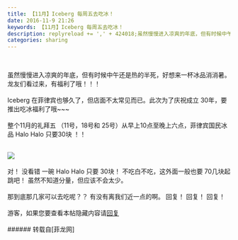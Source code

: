 ```yaml
---
title: 【11月】Iceberg 每周五去吃冰！
date: 2016-11-9 21:26
keywords: 【11月】Iceberg 每周五去吃冰！
description: replyreload += ',' + 424018;虽然慢慢进入凉爽的年底，但有时候中午还是热的半死，好想来一杯冰品消消暑。龙友们看过来，有福利了哦！！！Iceberg 在菲律宾也够久了，但店面不太常见而已。此次为了庆祝成立 30年，要推出吃冰福利了哦~~~整个11月的礼拜五 （11号，18号和 25号）从早上10点至晚上六点，菲律宾国民冰品 Halo Halo 只要30块 ！！ 对！ 没看错 一碗 Halo Halo 只要 30块！ 不吃白不吃，这外面一般也要 70几块起跳吧！ 虽然不知道分量，但应该不会太少。那到底那几家可以去吃呢？？ 有没有离我们近一点的啊。 回复！ 回复！ 回复！游客，如果您要查看本帖隐藏内容请回复
categories: sharing
---
```

<td class="t_f" id="postmessage_424018">

<script type="cb00d862ecb8fe3b772ab8d9-text/javascript">replyreload += ',' + 424018;</script><br/>
虽然慢慢进入凉爽的年底，但有时候中午还是热的半死，好想来一杯冰品消消暑。龙友们看过来，有福利了哦！！！<br/>
<br/>
Iceberg 在菲律宾也够久了，但店面不太常见而已。此次为了庆祝成立 30年，要推出吃冰福利了哦~~~<br/>
<br/>
整个11月的礼拜五 （11号，18号和 25号）从早上10点至晚上六点，菲律宾国民冰品 Halo Halo 只要30块 ！！ <br/>
<br/>

<img aid="440080" data-cf-modified-cb00d862ecb8fe3b772ab8d9-="" file="data/attachment/forum/201611/09/212146to2o12v17oor8vvd.jpg.thumb.jpg" id="aimg_440080" inpost="1" onclick="" onmouseover="" src="http://www.flw.ph/data/attachment/forum/201611/09/212146to2o12v17oor8vvd.jpg" style="cursor:pointer" zoomfile="data/attachment/forum/201611/09/212146to2o12v17oor8vvd.jpg"/>


<br/>
<br/>
对！ 没看错 一碗 Halo Halo 只要 30块！ 不吃白不吃，这外面一般也要 70几块起跳吧！ 虽然不知道分量，但应该不会太少。<br/>
<br/>
那到底那几家可以去吃呢？？ 有没有离我们近一点的啊。 回复！ 回复！ 回复！<br/>
<br/>
<div class="locked">游客，如果您要查看本帖隐藏内容请<a data-cf-modified-cb00d862ecb8fe3b772ab8d9-="" href="forum.php?mod=post&amp;action=reply&amp;fid=47&amp;tid=156738" onclick="if (!window.__cfRLUnblockHandlers) return false; showWindow('reply', this.href)">回复</a></div><br/>
</td>
###### 转载自[菲龙网]